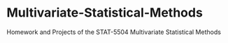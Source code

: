 # Multivariate-Statistical-Methods
Homework and Projects of the STAT-5504  Multivariate Statistical Methods

